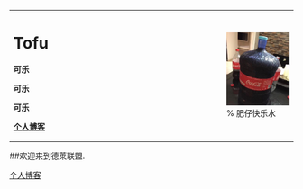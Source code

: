 <table border="0">
  <tr>
    <td width="75%">
      <h1>Tofu</h1>
      <p><b>可乐</b></p>
      <p><b>可乐</b></p>
      <p><b>可乐</b></p>
      <p><b><a href="https://blog.csdn.net/ToToTofu">个人博客</a></b></p>
    </td>
    <td width="25%">
      <img src="/webwxgetmsgimg.jpg" width="100%">      % 肥仔快乐水 
    </td>
  </tr>
</table>

##欢迎来到德莱联盟.

[个人博客](https://blog.csdn.net/ToToTofu)
